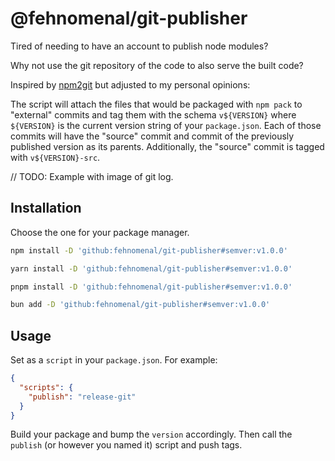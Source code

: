 # @fehnomenal/git-publisher

Tired of needing to have an account to publish node modules?

Why not use the git repository of the code to also serve the built code?

Inspired by [npm2git](https://conduitry.dev/npm2git) but adjusted to my personal opinions:

The script will attach the files that would be packaged with `npm pack` to "external" commits and tag them with the schema `v${VERSION}` where `${VERSION}` is the current version string of your `package.json`.
Each of those commits will have the "source" commit and commit of the previously published version as its parents. Additionally, the "source" commit is tagged with `v${VERSION}-src`.

// TODO: Example with image of git log.

## Installation

Choose the one for your package manager.

```sh
npm install -D 'github:fehnomenal/git-publisher#semver:v1.0.0'
```

```sh
yarn install -D 'github:fehnomenal/git-publisher#semver:v1.0.0'
```

```sh
pnpm install -D 'github:fehnomenal/git-publisher#semver:v1.0.0'
```

```sh
bun add -D 'github:fehnomenal/git-publisher#semver:v1.0.0'
```

## Usage

Set as a `script` in your `package.json`. For example:

```json
{
  "scripts": {
    "publish": "release-git"
  }
}
```

Build your package and bump the `version` accordingly.
Then call the `publish` (or however you named it) script and push tags.
